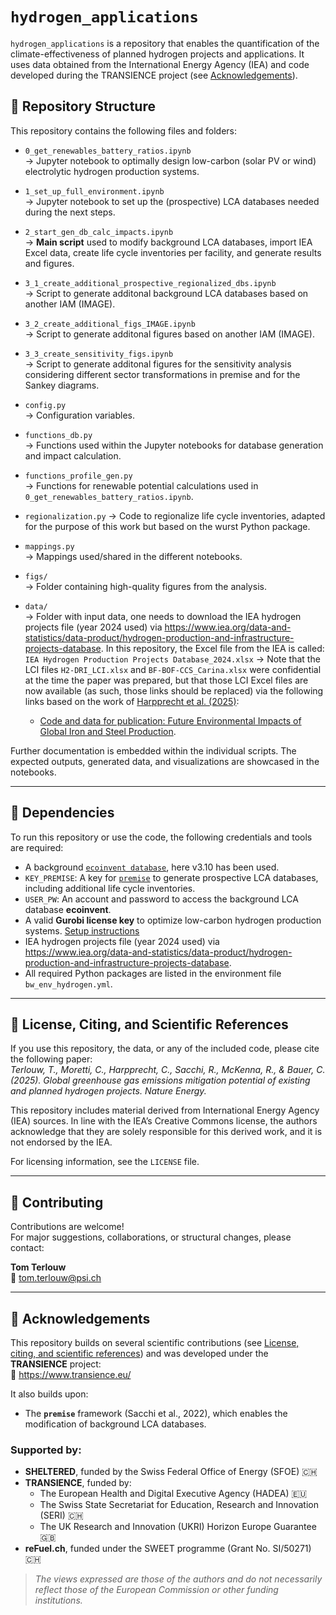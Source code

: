 # `hydrogen_applications`

`hydrogen_applications` is a repository that enables the quantification of the climate-effectiveness of planned hydrogen projects and applications. It uses data obtained from the International Energy Agency (IEA) and code developed during the TRANSIENCE project (see [Acknowledgements](#acknowledgements)).

## 📁 Repository Structure

This repository contains the following files and folders:

- `0_get_renewables_battery_ratios.ipynb`  
  → Jupyter notebook to optimally design low-carbon (solar PV or wind) electrolytic hydrogen production systems.

- `1_set_up_full_environment.ipynb`  
  → Jupyter notebook to set up the (prospective) LCA databases needed during the next steps.

- `2_start_gen_db_calc_impacts.ipynb`  
  → **Main script** used to modify background LCA databases, import IEA Excel data, create life cycle inventories per facility, and generate results and figures.

- `3_1_create_additional_prospective_regionalized_dbs.ipynb`  
  → Script to generate additonal background LCA databases based on another IAM (IMAGE).

- `3_2_create_additional_figs_IMAGE.ipynb`  
  → Script to generate additonal figures based on another IAM (IMAGE).

- `3_3_create_sensitivity_figs.ipynb`  
  → Script to generate additonal figures for the sensitivity analysis considering different sector transformations in premise and for the Sankey diagrams.

- `config.py`  
  → Configuration variables.

- `functions_db.py`  
  → Functions used within the Jupyter notebooks for database generation and impact calculation.

- `functions_profile_gen.py`  
  → Functions for renewable potential calculations used in `0_get_renewables_battery_ratios.ipynb`.

- `regionalization.py`
  → Code to regionalize life cycle inventories, adapted for the purpose of this work but based on the wurst Python package.

- `mappings.py`  
  → Mappings used/shared in the different notebooks.

- `figs/`  
  → Folder containing high-quality figures from the analysis.

- `data/`  
  → Folder with input data, one needs to download the IEA hydrogen projects file (year 2024 used) via https://www.iea.org/data-and-statistics/data-product/hydrogen-production-and-infrastructure-projects-database. In this repository, the Excel file from the IEA is called:  
  `IEA Hydrogen Production Projects Database_2024.xlsx`
  → Note that the LCI files `H2-DRI_LCI.xlsx` and `BF-BOF-CCS_Carina.xlsx` were confidential at the time the paper was prepared, but that those LCI Excel files are now available (as such, those links should be replaced) via the following links based on the work of [Harpprecht et al. (2025)](https://pubs.rsc.org/en/content/articlelanding/2025/ee/d5ee01356a): 
    * [Code and data for publication: Future Environmental Impacts of Global Iron and Steel Production](https://zenodo.org/records/14968094).


Further documentation is embedded within the individual scripts. The expected outputs, generated data, and visualizations are showcased in the notebooks.

---

## 🔧 Dependencies

To run this repository or use the code, the following credentials and tools are required:

- A background [`ecoinvent database`](https://ecoinvent.org/database/), here v3.10 has been used.
- `KEY_PREMISE`: A key for [`premise`](https://github.com/polca/premise) to generate prospective LCA databases, including additional life cycle inventories.  
- `USER_PW`: An account and password to access the background LCA database **ecoinvent**.  
- A valid **Gurobi license key** to optimize low-carbon hydrogen production systems. [Setup instructions](https://support.gurobi.com/hc/en-us/articles/12872879801105-How-do-I-retrieve-and-set-up-a-Gurobi-license)  
- IEA hydrogen projects file (year 2024 used) via https://www.iea.org/data-and-statistics/data-product/hydrogen-production-and-infrastructure-projects-database.
- All required Python packages are listed in the environment file `bw_env_hydrogen.yml`.

---

## 📄 License, Citing, and Scientific References

If you use this repository, the data, or any of the included code, please cite the following paper:  
*Terlouw, T., Moretti, C., Harpprecht, C., Sacchi, R., McKenna, R., & Bauer, C. (2025). Global greenhouse gas emissions mitigation potential of existing and planned hydrogen projects. Nature Energy.*

This repository includes material derived from International Energy Agency (IEA) sources. In line with the IEA’s Creative Commons license, the authors acknowledge that they are solely responsible for this derived work, and it is not endorsed by the IEA.

For licensing information, see the `LICENSE` file.

---

## 🤝 Contributing

Contributions are welcome!  
For major suggestions, collaborations, or structural changes, please contact:

**Tom Terlouw**  
📧 [tom.terlouw@psi.ch](mailto:tom.terlouw@psi.ch)

---

## 🙏 Acknowledgements

This repository builds on several scientific contributions (see [License, citing, and scientific references](#-license-citing-and-scientific-references)) and was developed under the **TRANSIENCE** project:  
🔗 https://www.transience.eu/

It also builds upon:
- The **`premise`** framework (Sacchi et al., 2022), which enables the modification of background LCA databases.

### Supported by:

- **SHELTERED**, funded by the Swiss Federal Office of Energy (SFOE) 🇨🇭  
- **TRANSIENCE**, funded by:  
  - The European Health and Digital Executive Agency (HADEA) 🇪🇺  
  - The Swiss State Secretariat for Education, Research and Innovation (SERI) 🇨🇭  
  - The UK Research and Innovation (UKRI) Horizon Europe Guarantee 🇬🇧  
- **reFuel.ch**, funded under the SWEET programme (Grant No. SI/50271) 🇨🇭

> *The views expressed are those of the authors and do not necessarily reflect those of the European Commission or other funding institutions.*
